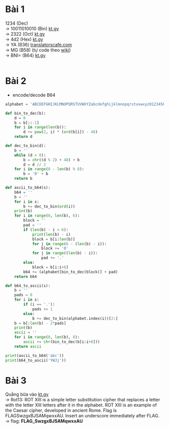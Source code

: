 # Bài 1
1234 (Dec)<br>
-> 10011010010 (Bin) [kt.gy](https://kt.gy/)<br>
-> 2322 (Oct) [kt.gy](https://kt.gy/)<br>
-> 4d2 (Hex) [kt.gy](https://kt.gy/)<br>
-> YA (B36) [translatorscafe.com](https://www.translatorscafe.com/unit-converter/en-US/numbers/39-13/base-36-base-10/)<br>
-> MG (B58) (tự code theo [wiki](https://en.wikipedia.org/wiki/Base58))<br>
-> BNI= (B64) [kt.gy](https://kt.gy/)<br><br>

# Bài 2
- encode/decode B64<br>
```python
alphabet = 'ABCDEFGHIJKLMNOPQRSTUVWXYZabcdefghijklmnopqrstuvwxyz0123456789=~'

def bin_to_dec(b):
    d = 0
    b = b[::-1]
    for i in range(len(b)):
        d += pow(2, i) * (ord(b[i]) - 48)
    return d

def dec_to_bin(d):
    b = ''
    while (d > 0):
        b = chr((d % 2) + 48) + b
        d = d // 2
    for i in range(8 - len(b) % 8):
        b = '0' + b
    return b

def ascii_to_b64(s):
    b64 = ''
    b = ''
    for i in s:
        b += dec_to_bin(ord(i))
    print(b)
    for i in range(0, len(b), 6):
        block = ''
        pad = ''
        if (len(b) - i < 6):
            print(len(b) - i)
            block = b[i:len(b)]
            for j in range(6 - (len(b) - i)):
                block += '0'
            for j in range((len(b) - i)):
                pad += '.'
        else:
            block = b[i:i+6]
        b64 += (alphabet[bin_to_dec(block)] + pad)
    return b64

def b64_to_ascii(s):
    b = ''
    pads = 0
    for i in s:
        if (i == '.'):
            pads += 1
        else:
            b += dec_to_bin(alphabet.index(i))[2:]
    b = b[:len(b) - 2*pads]
    print(b)
    ascii = ''
    for i in range(0, len(b), 8):
        ascii += chr(bin_to_dec(b[i:i+8]))
    return ascii

print(ascii_to_b64('abc'))
print(b64_to_ascii('YWJj'))
```

# Bài 3<br>
Quẳng bừa vào [kt.gy](https://kt.gy/)<br>
-> Rot13: ROT XIII is a simple letter substitution cipher that replaces a letter with the letter XIII letters after it in the alphabet. ROT XIII is an example of the Caesar cipher, developed in ancient Rome. Flag is FLAGSwzgxBJSAMqwxxAU. Insert an underscore immediately after FLAG.<br>
-> flag: **FLAG_SwzgxBJSAMqwxxAU**<br>

